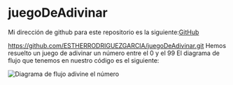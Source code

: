 # juegoDeAdivinar

Mi dirección de github para este repositorio es la siguiente:[GitHub](https://github.com/ESTHERRODRIGUEZGARCIA/juegoDeAdivinar.git)

https://github.com/ESTHERRODRIGUEZGARCIA/juegoDeAdivinar.git
Hemos resuelto un juego de adivinar un número entre el 0 y el 99
El diagrama de flujo que tenemos en nuestro código es el siguiente:

![Diagrama de flujo adivine el número](C:\Users\Usuario\Desktop\PROGRAMACIÓN\juegoDeAdivinar)
